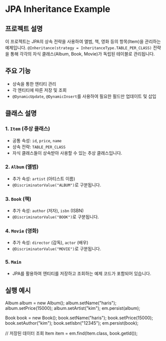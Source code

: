 # JPA Inheritance Example

## 프로젝트 설명
이 프로젝트는 JPA의 상속 전략을 사용하여 앨범, 책, 영화 등의 항목(Item)을 관리하는 예제입니다. `@Inheritance(strategy = InheritanceType.TABLE_PER_CLASS)` 전략을 통해 각각의 자식 클래스(Album, Book, Movie)가 독립된 테이블로 관리됩니다.

## 주요 기능
- 상속을 통한 엔티티 관리
- 각 엔티티에 따른 저장 및 조회
- `@DynamicUpdate`, `@DynamicInsert`를 사용하여 필요한 필드만 업데이트 및 삽입

## 클래스 설명

### 1. `Item` (추상 클래스)
- 공통 속성: `id`, `price`, `name`
- 상속 전략: `TABLE_PER_CLASS`
- 자식 클래스들이 상속받아 사용할 수 있는 추상 클래스입니다.

### 2. `Album` (앨범)
- 추가 속성: `artist` (아티스트 이름)
- `@DiscriminatorValue("ALBUM")`로 구분됩니다.

### 3. `Book` (책)
- 추가 속성: `author` (저자), `isbn` (ISBN)
- `@DiscriminatorValue("BOOK")`로 구분됩니다.

### 4. `Movie` (영화)
- 추가 속성: `director` (감독), `actor` (배우)
- `@DiscriminatorValue("MOVIE")`로 구분됩니다.

### 5. `Main`
- JPA를 활용하여 엔티티를 저장하고 조회하는 예제 코드가 포함되어 있습니다.

## 실행 예시
Album album = new Album();
album.setName("haris");
album.setPrice(15000);
album.setArtist("kim");
em.persist(album);

Book book = new Book();
book.setName("haris");
book.setPrice(15000);
book.setAuthor("kim");
book.setIsbn("12345");
em.persist(book);

// 저장된 데이터 조회
Item item = em.find(Item.class, book.getId());

